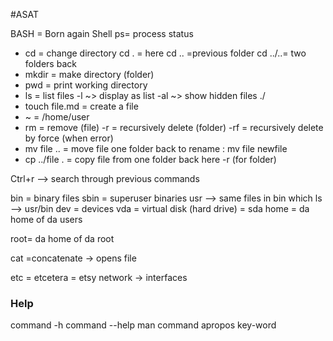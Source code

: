 #ASAT 

BASH = Born again Shell
ps= process status
- cd = change directory
cd . = here
cd .. =previous folder
cd ../..= two folders back
- mkdir = make directory (folder)
- pwd = print working directory
- ls =  list files
-l ~> display as list
-al ~> show hidden files ./
- touch file.md = create a file
- ~ = /home/user
- rm = remove (file)
-r = recursively delete (folder)
-rf = recursively delete by force (when error)
- mv file .. = move file one folder back
to rename : mv file newfile
- cp ../file . = copy file from one folder back here
-r (for folder)


Ctrl+r --> search through previous commands

bin = binary files
	sbin = superuser binaries
	usr  --> same files in bin
	which ls --> usr/bin
dev = devices
	vda = virtual disk (hard drive) = sda
home = da home of da users

root= da home of da root

cat =concatenate -> opens file

etc = etcetera = etsy
	network -> interfaces

### Help
command -h
command --help
man command
apropos key-word